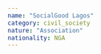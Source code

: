 ```yaml
---
name: "SocialGood Lagos"
category: civil_society
nature: "Association"
nationality: NGA
---
```

    